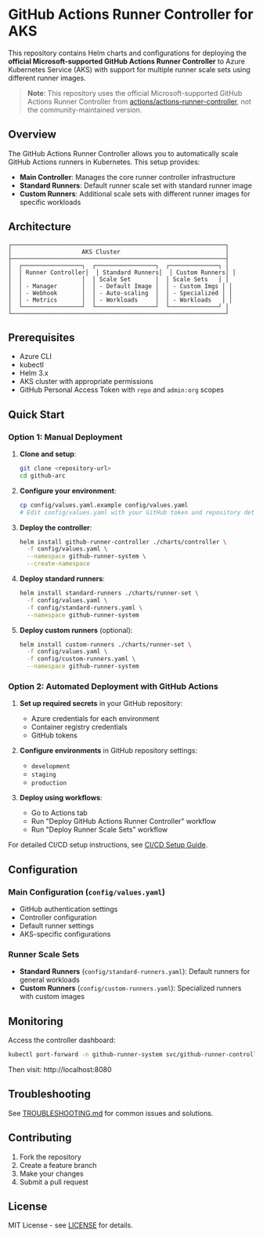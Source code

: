 # GitHub Actions Runner Controller for AKS

This repository contains Helm charts and configurations for deploying the **official Microsoft-supported GitHub Actions Runner Controller** to Azure Kubernetes Service (AKS) with support for multiple runner scale sets using different runner images.

> **Note**: This repository uses the official Microsoft-supported GitHub Actions Runner Controller from [actions/actions-runner-controller](https://github.com/actions/actions-runner-controller), not the community-maintained version.

## Overview

The GitHub Actions Runner Controller allows you to automatically scale GitHub Actions runners in Kubernetes. This setup provides:

- **Main Controller**: Manages the core runner controller infrastructure
- **Standard Runners**: Default runner scale set with standard runner image
- **Custom Runners**: Additional scale sets with different runner images for specific workloads

## Architecture

```
┌─────────────────────────────────────────────────────────────┐
│                    AKS Cluster                              │
├─────────────────────────────────────────────────────────────┤
│  ┌─────────────────┐  ┌─────────────────┐  ┌──────────────┐ │
│  │ Runner Controller│  │ Standard Runners│  │ Custom Runners│ │
│  │                 │  │ Scale Set       │  │ Scale Sets   │ │
│  │ - Manager       │  │ - Default Image │  │ - Custom Imgs │ │
│  │ - Webhook       │  │ - Auto-scaling  │  │ - Specialized │ │
│  │ - Metrics       │  │ - Workloads     │  │ - Workloads   │ │
│  └─────────────────┘  └─────────────────┘  └──────────────┘ │
└─────────────────────────────────────────────────────────────┘
```

## Prerequisites

- Azure CLI
- kubectl
- Helm 3.x
- AKS cluster with appropriate permissions
- GitHub Personal Access Token with `repo` and `admin:org` scopes

## Quick Start

### Option 1: Manual Deployment

1. **Clone and setup**:
   ```bash
   git clone <repository-url>
   cd github-arc
   ```

2. **Configure your environment**:
   ```bash
   cp config/values.yaml.example config/values.yaml
   # Edit config/values.yaml with your GitHub token and repository details
   ```

3. **Deploy the controller**:
   ```bash
   helm install github-runner-controller ./charts/controller \
     -f config/values.yaml \
     --namespace github-runner-system \
     --create-namespace
   ```

4. **Deploy standard runners**:
   ```bash
   helm install standard-runners ./charts/runner-set \
     -f config/values.yaml \
     -f config/standard-runners.yaml \
     --namespace github-runner-system
   ```

5. **Deploy custom runners** (optional):
   ```bash
   helm install custom-runners ./charts/runner-set \
     -f config/values.yaml \
     -f config/custom-runners.yaml \
     --namespace github-runner-system
   ```

### Option 2: Automated Deployment with GitHub Actions

1. **Set up required secrets** in your GitHub repository:
   - Azure credentials for each environment
   - Container registry credentials
   - GitHub tokens

2. **Configure environments** in GitHub repository settings:
   - `development`
   - `staging` 
   - `production`

3. **Deploy using workflows**:
   - Go to Actions tab
   - Run "Deploy GitHub Actions Runner Controller" workflow
   - Run "Deploy Runner Scale Sets" workflow

For detailed CI/CD setup instructions, see [CI/CD Setup Guide](docs/CI_CD_SETUP.md).

## Configuration

### Main Configuration (`config/values.yaml`)

- GitHub authentication settings
- Controller configuration
- Default runner settings
- AKS-specific configurations

### Runner Scale Sets

- **Standard Runners** (`config/standard-runners.yaml`): Default runners for general workloads
- **Custom Runners** (`config/custom-runners.yaml`): Specialized runners with custom images

## Monitoring

Access the controller dashboard:
```bash
kubectl port-forward -n github-runner-system svc/github-runner-controller 8080:80
```

Then visit: http://localhost:8080

## Troubleshooting

See [TROUBLESHOOTING.md](docs/TROUBLESHOOTING.md) for common issues and solutions.

## Contributing

1. Fork the repository
2. Create a feature branch
3. Make your changes
4. Submit a pull request

## License

MIT License - see [LICENSE](LICENSE) for details. 